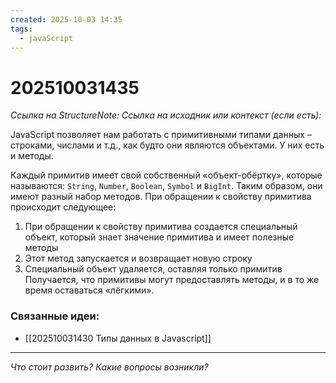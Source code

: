 ```yaml
---
created: 2025-10-03 14:35
tags:
  - javaScript
---
```

# 202510031435
*Ссылка на StructureNote:*
*Ссылка на исходник или контекст (если есть):* 

JavaScript позволяет нам работать с примитивными типами данных – строками, числами и т.д., как будто они являются объектами. У них есть и методы.

Каждый примитив имеет свой собственный «объект-обёртку», которые называются: `String`, `Number`, `Boolean`, `Symbol` и `BigInt`. Таким образом, они имеют разный набор методов. При обращении к свойству примитива происходит следующее:
1) При обращении к свойству примитива создается специальный объект, который знает значение примитива и имеет полезные методы
2) Этот метод запускается и возвращает новую строку
3) Специальный объект удаляется, оставляя только примитив
Получается, что примитивы могут предоставлять методы, и в то же время оставаться «лёгкими».
### Связанные идеи:
* [[202510031430 Типы данных в Javascript]]
---

*Что стоит развить? Какие вопросы возникли?*